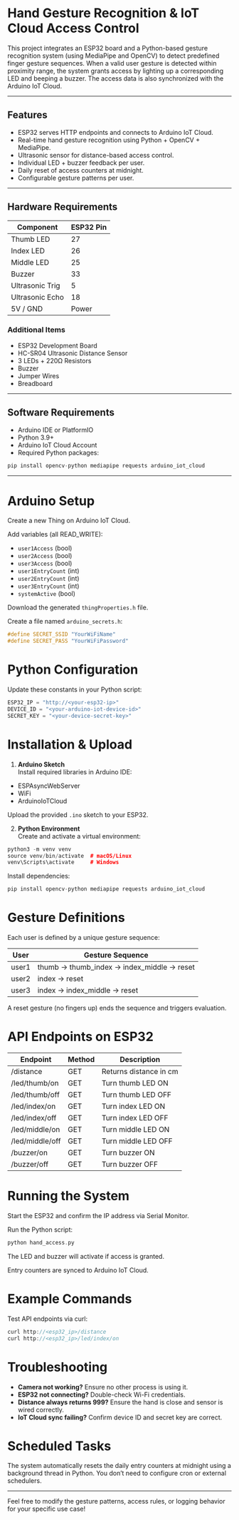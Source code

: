 # Hand Gesture Recognition & IoT Cloud Access Control

This project integrates an ESP32 board and a Python-based gesture recognition system (using MediaPipe and OpenCV) to detect predefined finger gesture sequences. When a valid user gesture is detected within proximity range, the system grants access by lighting up a corresponding LED and beeping a buzzer. The access data is also synchronized with the Arduino IoT Cloud.

---

##  Features

- ESP32 serves HTTP endpoints and connects to Arduino IoT Cloud.
- Real-time hand gesture recognition using Python + OpenCV + MediaPipe.
- Ultrasonic sensor for distance-based access control.
- Individual LED + buzzer feedback per user.
- Daily reset of access counters at midnight.
- Configurable gesture patterns per user.

---

##  Hardware Requirements

| Component         | ESP32 Pin |
|-------------------|-----------|
| Thumb LED         | 27        |
| Index LED         | 26        |
| Middle LED        | 25        |
| Buzzer            | 33        |
| Ultrasonic Trig   | 5         |
| Ultrasonic Echo   | 18        |
| 5V / GND          | Power     |

### Additional Items

- ESP32 Development Board  
- HC-SR04 Ultrasonic Distance Sensor  
- 3 LEDs + 220Ω Resistors  
- Buzzer  
- Jumper Wires  
- Breadboard  

---

##  Software Requirements

- Arduino IDE or PlatformIO  
- Python 3.9+  
- Arduino IoT Cloud Account  
- Required Python packages:
```cpp
pip install opencv-python mediapipe requests arduino_iot_cloud
```
  
---

# Arduino Setup

Create a new Thing on Arduino IoT Cloud.

Add variables (all READ_WRITE):

- `user1Access` (bool)  
- `user2Access` (bool)  
- `user3Access` (bool)  
- `user1EntryCount` (int)  
- `user2EntryCount` (int)  
- `user3EntryCount` (int)  
- `systemActive` (bool)  

Download the generated `thingProperties.h` file.

Create a file named `arduino_secrets.h`:

```cpp
#define SECRET_SSID "YourWiFiName"
#define SECRET_PASS "YourWiFiPassword"
```

#  Python Configuration
Update these constants in your Python script:

```cpp
ESP32_IP = "http://<your-esp32-ip>"
DEVICE_ID = "<your-arduino-iot-device-id>"
SECRET_KEY = "<your-device-secret-key>"
```

# Installation & Upload

1. **Arduino Sketch**  
Install required libraries in Arduino IDE:

- ESPAsyncWebServer  
- WiFi  
- ArduinoIoTCloud  

Upload the provided `.ino` sketch to your ESP32.

2. **Python Environment**  
Create and activate a virtual environment:

```cpp
python3 -m venv venv
source venv/bin/activate  # macOS/Linux
venv\Scripts\activate     # Windows
```

Install dependencies:
```cpp
pip install opencv-python mediapipe requests arduino_iot_cloud
```

# Gesture Definitions

Each user is defined by a unique gesture sequence:

| User  | Gesture Sequence                      |
|-------|-------------------------------------|
| user1 | thumb → thumb_index → index_middle → reset |
| user2 | index → reset                       |
| user3 | index → index_middle → reset        |

A reset gesture (no fingers up) ends the sequence and triggers evaluation.


# API Endpoints on ESP32

| Endpoint          | Method | Description                |
|-------------------|--------|----------------------------|
| /distance         | GET    | Returns distance in cm      |
| /led/thumb/on     | GET    | Turn thumb LED ON           |
| /led/thumb/off    | GET    | Turn thumb LED OFF          |
| /led/index/on     | GET    | Turn index LED ON           |
| /led/index/off    | GET    | Turn index LED OFF          |
| /led/middle/on    | GET    | Turn middle LED ON          |
| /led/middle/off   | GET    | Turn middle LED OFF         |
| /buzzer/on        | GET    | Turn buzzer ON              |
| /buzzer/off       | GET    | Turn buzzer OFF             |

# Running the System

Start the ESP32 and confirm the IP address via Serial Monitor.

Run the Python script:

```cpp
python hand_access.py
```

The LED and buzzer will activate if access is granted.

Entry counters are synced to Arduino IoT Cloud.

# Example Commands

Test API endpoints via curl:
```cpp
curl http://<esp32_ip>/distance
curl http://<esp32_ip>/led/index/on
```

# Troubleshooting

-  **Camera not working?** Ensure no other process is using it.
-  **ESP32 not connecting?** Double-check Wi-Fi credentials.
-  **Distance always returns 999?** Ensure the hand is close and sensor is wired correctly.
-  **IoT Cloud sync failing?** Confirm device ID and secret key are correct.

# Scheduled Tasks

The system automatically resets the daily entry counters at midnight using a background thread in Python. You don’t need to configure cron or external schedulers.

---

Feel free to modify the gesture patterns, access rules, or logging behavior for your specific use case!
